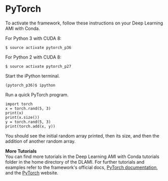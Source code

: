 # PyTorch<a name="tutorial-pytorch"></a>

To activate the framework, follow these instructions on your Deep Learning AMI with Conda\.

For Python 3 with CUDA 8:

```
$ source activate pytorch_p36
```

For Python 2 with CUDA 8:

```
$ source activate pytorch_p27
```

Start the iPython terminal\.

```
(pytorch_p36)$ ipython
```

Run a quick PyTorch program\.

```
import torch
x = torch.rand(5, 3)
print(x)
print(x.size())
y = torch.rand(5, 3)
print(torch.add(x, y))
```

You should see the initial random array printed, then its size, and then the addition of another random array\.

**More Tutorials**  
You can find more tutorials in the Deep Learning AMI with Conda tutorials folder in the home directory of the DLAMI\. For further tutorials and examples refer to the framework's official docs, [PyTorch documentation](http://pytorch.org/docs/master/), and the [PyTorch](http://pytorch.org) website\.